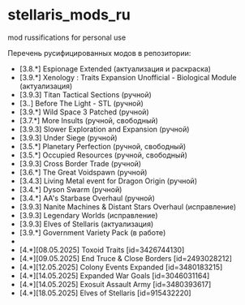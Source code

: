 # stellaris_mods_ru
mod russifications for personal use

Перечень русифицированных модов в репозитории:

- [3.8.*] Espionage Extended (актуализация и раскраска)
- [3.9.*] Xenology : Traits Expansion Unofficial - Biological Module (актуализация)
- [3.9.3] Titan Tactical Sections (ручной)
- [3.*.*] Before The Light - STL (ручной)
- [3.9.*] Wild Space 3 Patched (ручной)
- [3.7.*] More Insults (ручной, свободный)
- [3.9.3] Slower Exploration and Expansion (ручной)
- [3.9.3] Under Siege (ручной)
- [3.5.*] Planetary Perfection (ручной, свободный)
- [3.5.*] Occupied Resources (ручной, свободный)
- [3.9.3] Cross Border Trade (ручной)
- [3.6.*] The Great Voidspawn (ручной)
- [3.4.3] Living Metal event for Dragon Origin (ручной)
- [3.4.*] Dyson Swarm (ручной)
- [3.4.*] AA's Starbase Overhaul (ручной)
- [3.9.3] Nanite Machines & Distant Stars Overhaul (исправление)
- [3.9.3] Legendary Worlds (исправление)
- [3.9.3] Elves of Stellaris (актуализация)
- [3.9.*] Government Variety Pack (в работе)
-
- [4.*][08.05.2025] Toxoid Traits [id=3426744130]
- [4.*][09.05.2025] End Truce & Close Borders [id=2493028212]
- [4.*][12.05.2025] Colony Events Expanded [id=3480183215]
- [4.*][14.05.2025] Expanded War Goals [id=3046031164]
- [4.*][14.05.2025] Exosuit Assault Army [id=3480393617]
- [4.*][18.05.2025] Elves of Stellaris [id=915432220]